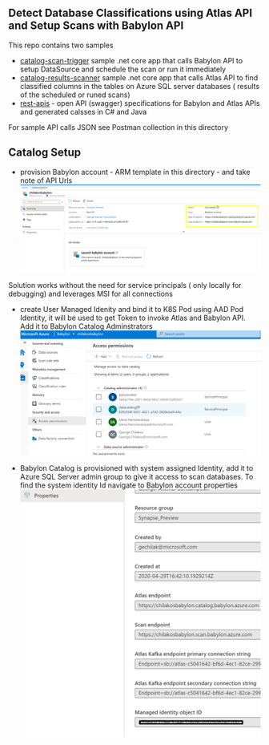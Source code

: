 ## Detect Database Classifications using Atlas API and Setup Scans with Babylon API

This repo contains two samples
- [catalog-scan-trigger](./catalog-scan-trigger) sample .net core app that calls Babylon API to setup DataSource and schedule the scan or run it immediately
- [catalog-results-scanner](./catalog-results-scanner) sample .net core app that calls Atlas API to find classified columns in the tables on Azure SQL server databases ( results of the scheduled or runed scans)
- [rest-apis](./rest-apis) - open API (swagger) specifications for Babylon and Atlas APIs and generated calsses in C# and Java

For sample API calls JSON see Postman collection in this directory 

## Catalog Setup
- provision Babylon account - ARM template in this directory - and take note of API Urls
![docs](./catalog-scan-trigger/docs/portalurl.png)

Solution works without the need for service principals ( only locally for debugging) and leverages MSI for all connections

- create User Managed Idenity and bind it to K8S Pod using AAD Pod Identity, it will be used to get Token to invoke Atlas and Babylon API. Add it to Babylon Catalog Adminstrators
![docs](./catalog-scan-trigger/docs/sp.png)

- Babylon Catalog is provisioned with system assigned Identity, add it to Azure SQL Server admin group to give it access to scan databases. To find the system identity Id navigate to Babylon account properties
![docs](./catalog-scan-trigger/docs/CatalogMI.png)


